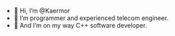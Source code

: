- 👋 Hi, I’m @Kaermor
- 👀 I’m programmer and experienced telecom engineer.
- 🌱 And I’m on my way C++ software developer.
